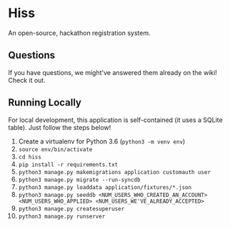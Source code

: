 # Hiss

An open-source, hackathon registration system.

## Questions

If you have questions, we might've answered them already on the wiki! Check it out.

## Running Locally

For local development, this application is self-contained (it uses a SQLite table). Just follow the steps below!

1. Create a virtualenv for Python 3.6 (`python3 -m venv env`)
2. `source env/bin/activate`
3. `cd hiss`
4. `pip install -r requirements.txt`
5. `python3 manage.py makemigrations application customauth user`
6. `python3 manage.py migrate --run-syncdb`
7. `python3 manage.py loaddata application/fixtures/*.json`
8. `python3 manage.py seeddb <NUM_USERS_WHO_CREATED_AN_ACCOUNT> <NUM_USERS_WHO_APPLIED> <NUM_USERS_WE'VE_ALREADY_ACCEPTED>`
9. `python3 manage.py createsuperuser`
10. `python3 manage.py runserver`

